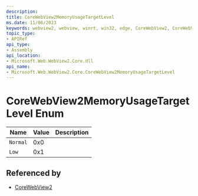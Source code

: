 ```yaml
---
description: 
title: CoreWebView2MemoryUsageTargetLevel
ms.date: 11/06/2023
keywords: webview2, webview, winrt, win32, edge, CoreWebView2, CoreWebView2Controller, browser control, edge html, CoreWebView2MemoryUsageTargetLevel
topic_type:
- APIRef
api_type:
- Assembly
api_location:
- Microsoft.Web.WebView2.Core.dll
api_name:
- Microsoft.Web.WebView2.Core.CoreWebView2MemoryUsageTargetLevel
---
```


# CoreWebView2MemoryUsageTargetLevel Enum

| Name |  Value | Description |
|--|--|--|
|`Normal` | 0x0  |  |
|`Low` | 0x1  |  |


## Referenced by

- [CoreWebView2](corewebview2.md)
